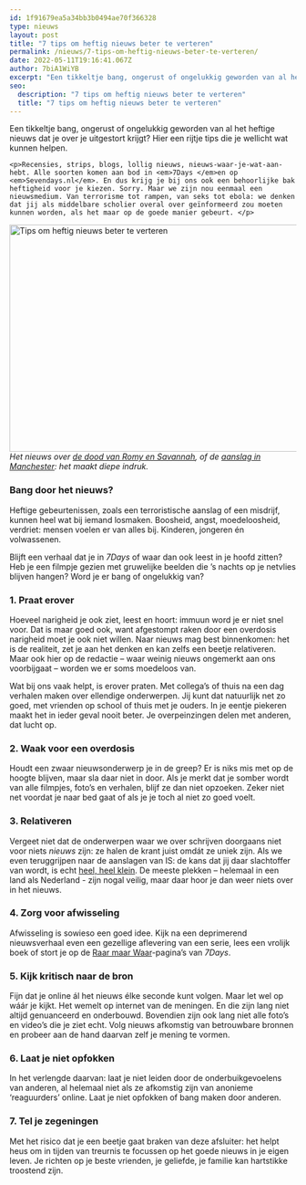 ```yaml
---
id: 1f91679ea5a34bb3b0494ae70f366328
type: nieuws
layout: post
title: "7 tips om heftig nieuws beter te verteren"
permalink: /nieuws/7-tips-om-heftig-nieuws-beter-te-verteren/
date: 2022-05-11T19:16:41.067Z
author: 7biA1WiYB
excerpt: "Een tikkeltje bang, ongerust of ongelukkig geworden van al het heftige nieuws dat je over je uitgestort krijgt? Hier een rijtje tips die je wellicht wat kunnen helpen.   "
seo:
  description: "7 tips om heftig nieuws beter te verteren"
  title: "7 tips om heftig nieuws beter te verteren"
---
```

Een tikkeltje bang, ongerust of ongelukkig geworden van al het heftige nieuws dat je over je uitgestort krijgt? Hier een rijtje tips die je wellicht wat kunnen helpen.   

    <p>Recensies, strips, blogs, lollig nieuws, nieuws-waar-je-wat-aan-hebt. Alle soorten komen aan bod in <em>7Days </em>en op <em>Sevendays.nl</em>. En dus krijg je bij ons ook een behoorlijke bak heftigheid voor je kiezen. Sorry. Maar we zijn nou eenmaal een nieuwsmedium. Van terrorisme tot rampen, van seks tot ebola: we denken dat jij als middelbare scholier overal over geïnformeerd zou moeten kunnen worden, als het maar op de goede manier gebeurt. </p>
<p><div class="media media-element-container media-default"><div id="file-417766" class="file file-image file-image-jpeg">

        
  
  <div class="content">
    <img alt="Tips om heftig nieuws beter te verteren" title="Beeld: ANP / AFP" height="398" width="950" class="media-element file-default" data-delta="1" src="https://7dagen.netlify.app/sites/default/files/heftig%20nieuws.jpg">  </div>

  
</div>
</div><em>Het nieuws over <a href="https://7dagen.netlify.app/nieuws/wat-weten-we-over-de-dood-van-romy-en-savannah" target="_blank">de dood van Romy en Savannah</a>, of de <a href="https://7dagen.netlify.app/nieuws/aanslag-bij-concert-ariana-grande-manchester" target="_blank">aanslag in Manchester</a>: het maakt diepe indruk.</em>
<h3>Bang door het nieuws?</h3>
<p>Heftige gebeurtenissen, zoals een terroristische aanslag of een misdrijf, kunnen heel wat bij iemand losmaken. Boosheid, angst, moedeloosheid, verdriet: mensen voelen er van alles bij. Kinderen, jongeren én volwassenen.</p>
<p>Blijft een verhaal dat je in <em>7Days </em>of waar dan ook leest in je hoofd zitten? Heb je een filmpje gezien met gruwelijke beelden die ’s nachts op je netvlies blijven hangen? Word je er bang of ongelukkig van? </p>
<h3><strong>1. Praat erover</strong></h3>
<p>Hoeveel narigheid je ook ziet, leest en hoort: immuun word je er niet snel voor. Dat is maar goed ook, want afgestompt raken door een overdosis narigheid moet je ook niet willen. Naar nieuws mag best binnenkomen: het is de realiteit, zet je aan het denken en kan zelfs een beetje relativeren. Maar ook hier op de redactie – waar weinig nieuws ongemerkt aan ons voorbijgaat – worden we er soms moedeloos van.</p>
<p>Wat bij ons vaak helpt, is erover praten. Met collega’s of thuis na een dag verhalen maken over ellendige onderwerpen. Jij kunt dat natuurlijk net zo goed, met vrienden op school of thuis met je ouders. In je eentje piekeren maakt het in ieder geval nooit beter. Je overpeinzingen delen met anderen, dat lucht op. </p>
<h3><strong>2. Waak voor een overdosis</strong></h3>
<p>Houdt een zwaar nieuwsonderwerp je in de greep? Er is niks mis met op de hoogte blijven, maar sla daar niet in door. Als je merkt dat je somber wordt van alle filmpjes, foto’s en verhalen, blijf ze dan niet opzoeken. Zeker niet net voordat je naar bed gaat of als je je toch al niet zo goed voelt. </p>
<h3><strong>3. Relativeren</strong></h3>
<p>Vergeet niet dat de onderwerpen waar we over schrijven doorgaans niet voor niets <em>nieuws </em>zijn: ze halen de krant juist omdát ze uniek zijn. Als we even teruggrijpen naar de aanslagen van IS: de kans dat jij daar slachtoffer van wordt, is echt <a href="https://7dagen.netlify.app/nieuws/gaat-ook-aanslagen-plegen-nederland">heel, heel klein</a>. De meeste plekken – helemaal in een land als Nederland - zijn nogal veilig, maar daar hoor je dan weer niets over in het nieuws.</p>
<h3><strong>4. Zorg voor afwisseling</strong></h3>
<p>Afwisseling is sowieso een goed idee. Kijk na een deprimerend nieuwsverhaal even een gezellige aflevering van een serie, lees een vrolijk boek of stort je op de <a href="https://7dagen.netlify.app/raar">Raar maar Waar</a>-pagina’s van <em>7Days</em>. </p>
<h3><strong>5. Kijk kritisch naar de bron</strong></h3>
<p>Fijn dat je online ál het nieuws élke seconde kunt volgen. Maar let wel op wáár je kijkt. Het wemelt op internet van de meningen. En die zijn lang niet altijd genuanceerd en onderbouwd. Bovendien zijn ook lang niet alle foto’s en video’s die je ziet echt. Volg nieuws afkomstig van betrouwbare bronnen en probeer aan de hand daarvan zelf je mening te vormen.</p>
<h3><strong>6. Laat je niet opfokken</strong></h3>
<p>In het verlengde daarvan: laat je niet leiden door de onderbuikgevoelens van anderen, al helemaal niet als ze afkomstig zijn van anonieme ‘reaguurders’ online. Laat je niet opfokken of bang maken door anderen. </p>
<h3><strong>7. Tel je zegeningen</strong></h3>
<p>Met het risico dat je een beetje gaat braken van deze afsluiter: het helpt heus om in tijden van treurnis te focussen op het goede nieuws in je eigen leven. Je richten op je beste vrienden, je geliefde, je familie kan hartstikke troostend zijn.</p>  

